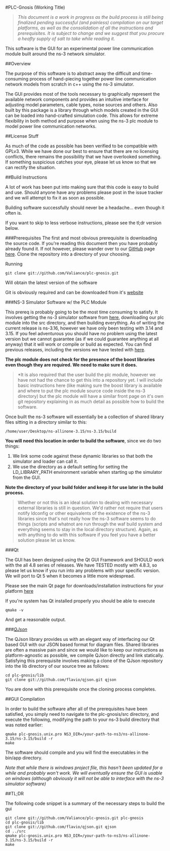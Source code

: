 #PLC-Gnosis (Working Title)

>*This document is a work in progress as the build process is still being finalized pending successful (and painless) compilation on our target platforms, as well as the consolidation of all the instructions and prerequisites. It is subject to change and we suggest that you procure a heafty supply of salt to take while reading it.* 

This software is the GUI for an experimental power line communication module built around the ns-3 network simulator.

##Overview

The purpose of this software is to abstract away the difficult and time-consuming process of hand-piecing together power line communication network models from scratch in c++ using the ns-3 simulator. 

The GUI provides most of the tools necessary to graphically represent the available network components and provides an intuitive interface for adjusting model parameters, cable types, noise sources and others. Also built by this package is a library through which models created in the GUI can be loaded into hand-crafted simulation code. This allows for extreme flexibility in both method and purpose when using the ns-3 plc module to model power line communication networks.

##License Stuff

As much of the code as possible has been verified to be compatible with GPLv3. While we have done our best to ensure that there are no licensing conflicts, there remains the possibility that we have overlooked something. If something suspicious catches your eye, please let us know so that we can rectify the situation.

##Build Instructions

A lot of work has been put into making sure that this code is easy to build and use. Should anyone have any problems please post in the issue tracker and we will attempt to fix it as soon as possible. 

Building software successfully should never be a headache... even though it often is.

If you want to skip to less verbose instructions, please see the tl;dr version below.

###Prerequisites
The first and most obvious prerequisite is downloading the source code. If you're reading this document then you have probably already found it. If not however, please wander over to our [GitHub](http://github.com) page [here](http://github.com/Valiance/plc-gnosis "PLC-Gnosis Main Git Repository"). Clone the repository into a directory of your choosing.

Running

	git clone git://github.com/Valiance/plc-gnosis.git

Will obtain the latest version of the software


Git is obviously required and can be downloaded from it's [website](http://git-scm.com/)

###NS-3 Simulator Software w/ the PLC Module

This prereq is probably going to be the most time consuming to satisfy. It involves getting the ns-3 simulator software from [here](http://www.nsnam.org/), downloading our plc module into the src directory, and then building everything. As of writing the current release is ns-3.16, however we have only been testing with 3.14 and 3.15. If you feel adventurous you should have no problem using the latest version but we cannot guarantee (as if we could guarantee anything at all anyway) that it will work or compile or build as expected. You can find previous releases, including the versions we have tested with [here](http://www.nsnam.org/releases/older/).

**The plc module does not check for the presence of the boost libraries even though they are required. We need to make sure it does.**

>*It is also required that the user build the plc module, however we have not had the chance to get this into a repository yet. I will include basic instructions here (like making sure the boost library is available and where to put the plc module source code inside the ns-3 directory) but the plc module will have a similar front page on it's own git repository explaining in as much detail as possible how to build the software.

Once built the ns-3 software will essentially be a collection of shared library files sitting in a directory similar to this:

	/home/user/Desktop/ns-allinone-3.15/ns-3.15/build

**You will need this location in order to build the software**, since we do two things:

1. We link some code against these dynamic libraries so that both the simulator and loader can call it.
2. We use the directory as a default setting for setting the LD\_LIBRARY\_PATH environment variable when starting up the simulator from the GUI. 

**Note the directory of your build folder and keep it for use later in the build process.**

>Whether or not this is an ideal solution to dealing with necessary external libraries is still in question. We'd rather not require that users notify ldconfig or other equivalents of the existence of the ns-3 libraries since that's not really how the ns-3 software seems to do things (scripts and whatnot are run through the waf build system and everything seems to stay in the local directory structure). Again, as with anything to do with this software if you feel you have a better solution please let us know. 

###Qt

The GUI has been designed using the Qt GUI Framework and SHOULD work with the all 4.8 series of releases. We have TESTED mostly with 4.8.3, so please let us know if you run into any problems with your specific version. We will port to Qt 5 when it becomes a little more widespread.

Please see the main Qt page for downloads/installation instructions for your platform [here](http://qt-project.org "Qt Project Main Site")

If you're system has Qt installed properly you should be able to execute
	
	qmake -v

And get a reasonable output.

###*[QJson](https://github.com/flavio/qjson "GitHub page for QJson")*

The QJson library provides us with an elegant way of interfacing our Qt based GUI with our JSON based format for diagram files. Shared libraries are often a massive pain and since we would like to keep our instructions as platform-agnostic as possible, we compile QJson directly and link statically. Satisfying this prerequisite involves making a clone of the QJson repository into the lib directory of our source tree as follows:

	cd plc-gnosis/lib  
	git clone git://github.com/flavio/qjson.git qjson

You are done with this prerequisite once the cloning process completes.

##GUI Compilation

In order to build the software after all of the prerequisites have been satisfied, you simply need to navigate to the plc-gnosis/src directory, and execute the following, modifying the path to your ns-3 build directory that was noted earlier:

	qmake plc-gnosis.unix.pro NS3_DIR=/your-path-to-ns3/ns-allinone-3.15/ns-3.15/build -r
	make

The software should compile and you will find the executables in the bin/app directory.

*Note that while there is windows project file, this hasn't been updated for a while and probably won't work. We will eventually ensure the GUI is usable on windows (although obviously it will not be able to interface with the ns-3 simulator software)*

##TL;DR

The following code snippet is a summary of the necessary steps to build the gui

	git clone git://github.com/Valiance/plc-gnosis.git plc-gnosis  
	cd plc-gnosis/lib  
	git clone git://github.com/flavio/qjson.git qjson  
	cd ../src  
	qmake plc-gnosis.unix.pro NS3_DIR=/your-path-to-ns3/ns-allinone-3.15/ns-3.15/build -r  
	make  






